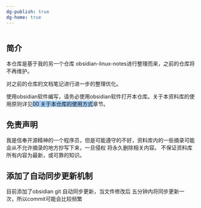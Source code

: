 ```yaml
---
dg-publish: true
dg-home: true
---
```

```toc
```

## 简介

本仓库是基于我的另一个仓库 obsidian-linux-notes进行整理而来，之前的仓库将不再维护。

对之前的仓库的文档笔记进行进一步的整理优化。

使用obsidian软件编写，请务必使用obsidian软件打开本仓库。关于本资料库的使用原则详见<span style="background:#A0CCF6">00 关于本仓库的使用方式</span>章节。

## 免责声明

我是信奉开源精神的一个程序员，但是可能遵守的不好，资料库内的一些摘录可能会从不允许摘录的地方抄写下来，一旦侵权 将永久删除相关内容。
不保证资料库所有内容为最新，或可靠的知识。

## 添加了自动同步更新机制

目前添加了obsidian git 自动同步更新，当文件修改后 五分钟内将同步更新一次，所以commit可能会比较频繁


